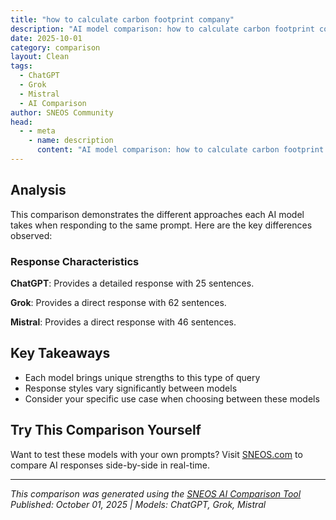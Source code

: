 ```yaml
---
title: "how to calculate carbon footprint company"
description: "AI model comparison: how to calculate carbon footprint company..."
date: 2025-10-01
category: comparison
layout: Clean
tags:
  - ChatGPT
  - Grok
  - Mistral
  - AI Comparison
author: SNEOS Community
head:
  - - meta
    - name: description
      content: "AI model comparison: how to calculate carbon footprint company..."
---
```


<ChatComparison
  title="how to calculate carbon footprint company"
  prompt="how to calculate carbon footprint company"
  :responses='{"ChatGPT": "Calculating the carbon footprint of a company involves measuring the total greenhouse gas (GHG) emissions caused directly and indirectly by its activities. Here is a step-by-step guide to help you calculate a company\u2019s carbon footprint:\n\n### Step 1: Define the Scope\nThe Greenhouse Gas Protocol categorizes emissions into three scopes:\n\n- **Scope 1**: Direct emissions from owned or controlled sources (e.g., fuel combustion in company vehicles, on-site manufacturing).\n- **Scope 2**: Indirect emissions from purchased electricity, steam, heating, and cooling.\n- **Scope 3**: Other indirect emissions occurring in the value chain (e.g., business travel, waste disposal, purchased goods and services).\n\nDetermine which scopes you want to include based on your goals and reporting requirements.\n\n### Step 2: Collect Activity Data\nGather data on all relevant activities within your defined scope(s), such as:\n\n- Amount of fuel consumed (liters or kilograms)\n- Electricity usage (kWh)\n- Business travel distance and mode of transport\n- Waste generated and treatment methods\n- Purchased goods quantities\n\nThis data should be for a defined time period, typically one year.\n\n### Step 3: Convert Activity Data to Emissions\nUse appropriate **emission factors** to convert the activity data into carbon dioxide equivalent (CO2e) emissions. Emission factors represent the average emissions per unit of activity.\n\n- For example, if you have electricity consumption in kWh, multiply by the CO2e emissions factor for the electricity grid you use.\n- For fuel combustion, multiply liters or kilograms of fuel by the corresponding emission factor.\n\nReliable sources for emission factors include:\n- The Greenhouse Gas Protocol\n- The Environmental Protection Agency (EPA)\n- International Energy Agency (IEA)\n- National inventories or country-specific factors\n\n### Step 4: Calculate Emissions by Scope\nMultiply the activity data by the emission factors and sum across all sources within each scope.\n\n### Step 5: Aggregate Total Carbon Footprint\nAdd emissions from all scopes (if applicable) to get the total carbon footprint of the company, usually expressed in metric tons of CO2e.\n\n### Step 6: Report and Analyze\n- Prepare a report detailing methodology, data sources, assumptions, and results.\n- Use the information to identify high-emission areas and opportunities for reduction.\n\n---\n\n### Example Calculation: Scope 1 and 2 for a Company\n\n| Activity | Data | Emission Factor (kg CO2e/unit) | Emissions (kg CO2e) |\n|--------------------|--------------------|-------------------------------|---------------------|\n| Diesel fuel used | 10,000 liters | 2.68 kg CO2e/liter | 26,800 |\n| Electricity used | 50,000 kWh | 0.45 kg CO2e/kWh | 22,500 |\n| **Total emissions**| | | **49,300 kg CO2e** |\n\n---\n\n### Tools and Resources\n- **Carbon Footprint Calculators**: Some online calculators are tailored for businesses.\n- **GHG Protocol Tools**: https://ghgprotocol.org/calculation-tools\n- **ISO 14064**: Standard for quantifying and reporting GHG emissions.\n- Consultants and software platforms that specialize in carbon accounting.\n\n---\n\nIf you need help with specific industries or types of emissions, feel free to ask!", "Grok": "Calculating a company\u0027s carbon footprint involves determining the total amount of greenhouse gas (GHG) emissions produced directly and indirectly by the company\u2019s operations over a specific period, typically a year. The process can be broken down into several steps:\n\n### 1. **Define the Scope of Emissions**\nThe Greenhouse Gas Protocol, a widely used standard for carbon accounting, categorizes emissions into three scopes:\n - **Scope 1**: Direct emissions from owned or controlled sources. Examples include emissions from company vehicles, on-site fuel combustion (e.g., heating systems), and industrial processes.\n - **Scope 2**: Indirect emissions associated with purchased energy, such as electricity, steam, heating, or cooling. These emissions occur outside the company but result from its energy consumption.\n - **Scope 3**: All other indirect emissions in the company\u2019s value chain. This includes emissions from business travel, employee commuting, purchased goods and services, waste disposal, and more. Scope 3 is often the largest and most complex category.\n\nDecide which scopes to include in your calculation. Many companies start with Scopes 1 and 2, as they are more directly controllable, and gradually include Scope 3 for a comprehensive assessment.\n\n---\n\n### 2. **Collect Data on Activities**\nGather data on activities that generate emissions. This can include:\n - **Scope 1**: Fuel consumption (e.g., diesel, gasoline, natural gas), refrigerant use, and other direct emission sources.\n - **Scope 2**: Electricity consumption (kWh), heating, or cooling usage.\n - **Scope 3**: Business travel (flights, car rentals), employee commuting, supplier data, waste generation, and product life cycle emissions.\n\nUse internal records like utility bills, fuel purchase receipts, travel logs, and procurement data to quantify these activities.\n\n---\n\n### 3. **Apply Emission Factors**\nEmission factors are coefficients that convert activity data (e.g., liters of fuel used or kWh of electricity consumed) into equivalent greenhouse gas emissions, usually measured in carbon dioxide equivalent (CO\u2082e). CO\u2082e accounts for the global warming potential of different GHGs, such as methane (CH\u2084) and nitrous oxide (N\u2082O).\n\n- **Sources for Emission Factors**:\n - Government databases (e.g., U.S. Environmental Protection Agency (EPA), UK DEFRA).\n - International standards like the IPCC or GHG Protocol tools.\n - Utility providers (for Scope 2 grid-specific factors).\n\n**Example**: \n - If a company uses 10,000 kWh of electricity, and the emission factor for the local grid is 0.5 kg CO\u2082e/kWh, the Scope 2 emissions are:\n 10,000 kWh \u00D7 0.5 kg CO\u2082e/kWh = 5,000 kg CO\u2082e (or 5 metric tons CO\u2082e).\n\nRepeat this for each activity across Scopes 1, 2, and 3.\n\n---\n\n### 4. **Calculate Total Emissions**\nSum the emissions from all sources within the defined scopes to get the company\u2019s total carbon footprint. Ensure consistency by using the same units (typically metric tons of CO\u2082e).\n\n**Example Breakdown**:\n - Scope 1: 2,000 tons CO\u2082e (fuel and vehicles)\n - Scope 2: 5,000 tons CO\u2082e (electricity)\n - Scope 3: 10,000 tons CO\u2082e (business travel and supply chain)\n - **Total Carbon Footprint**: 17,000 tons CO\u2082e\n\n---\n\n### 5. **Use Tools and Standards**\nTo streamline the process, consider using established frameworks and tools:\n - **GHG Protocol**: Provides detailed guidelines and calculation tools (free resources available online).\n - **Software**: Tools like Carbon Trust, EcoAct, or Microsoft Sustainability Calculator can automate data input and calculations.\n - **Consultants**: For complex operations, hiring sustainability consultants can ensure accuracy.\n\n---\n\n### 6. **Verify and Report Results**\n- **Verification**: Have your calculations audited by a third party to ensure accuracy and compliance with standards like ISO 14064 or the GHG Protocol.\n- **Reporting**: Disclose your carbon footprint through sustainability reports, frameworks like CDP (Carbon Disclosure Project), or as part of ESG (Environmental, Social, and Governance) reporting.\n\n---\n\n### 7. **Set Reduction Targets**\nAfter calculating your carbon footprint, identify high-emission areas and set science-based targets (SBTs) to reduce emissions. Align with initiatives like the Science Based Targets initiative (SBTi) to ensure your goals contribute to global climate goals (e.g., limiting warming to 1.5\u00B0C under the Paris Agreement).\n\n---\n\n### Example Challenges and Tips\n- **Challenge**: Collecting accurate Scope 3 data (e.g., from suppliers) can be difficult.\n - **Tip**: Start with estimates using industry averages and improve data over time through supplier engagement.\n- **Challenge**: Emission factors vary by region and source.\n - **Tip**: Use localized emission factors for accuracy (e.g., regional grid factors for electricity).\n\nBy following these steps, a company can calculate its carbon footprint, identify key emission sources, and take actionable steps toward sustainability.", "Mistral": "Calculating a company\u0027s carbon footprint involves measuring the total greenhouse gas (GHG) emissions caused directly and indirectly by the organization. This process typically follows the guidelines set by the Greenhouse Gas Protocol, which is widely accepted internationally. Here are the steps to calculate a company\u0027s carbon footprint:\n\n### 1. Define the Scope\nIdentify the boundaries of your carbon footprint calculation. This includes:\n- **Scope 1**: Direct emissions from sources owned or controlled by the company (e.g., company vehicles, on-site energy production).\n- **Scope 2**: Indirect emissions from the generation of purchased electricity, steam, heating, and cooling consumed by the company.\n- **Scope 3**: Other indirect emissions that occur in the value chain of the company, including both upstream and downstream activities (e.g., business travel, employee commuting, waste disposal).\n\n### 2. Collect Data\nGather data on all activities that contribute to GHG emissions. This may include:\n- Energy consumption (electricity, natural gas, fuel oil, etc.)\n- Transportation (company vehicles, business travel, employee commuting)\n- Waste generation and disposal\n- Purchased goods and services\n- Emissions from owned or controlled sources\n\n### 3. Calculate Emissions\nUse emission factors to convert activity data into GHG emissions. Emission factors are coefficients that relate the quantity of a GHG released to the atmosphere with an associated activity. Common emission factors include:\n- **Electricity**: Emission factors for electricity vary by region and can be obtained from local utility companies or national databases.\n- **Fuels**: Emission factors for different types of fuels (e.g., gasoline, diesel, natural gas) are available from various sources, including the U.S. Environmental Protection Agency (EPA) and the Intergovernmental Panel on Climate Change (IPCC).\n- **Transportation**: Emission factors for different modes of transportation (e.g., air travel, rail, road) can be found in databases like the EPA\u0027s Emission Factors for Greenhouse Gas Inventories.\n\n### 4. Aggregate Emissions\nSum up the emissions from all sources to get the total carbon footprint. This can be done using the following formula:\n\\[ \\text{Total Carbon Footprint} = \\sum (\\text{Activity Data} \\times \\text{Emission Factor}) \\]\n\n### 5. Report and Verify\nPrepare a report detailing the methodology, data sources, and results. It\u0027s also a good practice to have the report verified by a third party to ensure accuracy and credibility.\n\n### 6. Implement Reduction Strategies\nBased on the findings, develop and implement strategies to reduce the company\u0027s carbon footprint. This may include:\n- Improving energy efficiency\n- Switching to renewable energy sources\n- Reducing waste\n- Encouraging sustainable transportation practices\n\n### Tools and Resources\n- **Greenhouse Gas Protocol**: Provides standards and tools for companies to measure and manage their GHG emissions.\n- **Carbon Footprint Calculators**: Various online tools and software can help automate the calculation process.\n- **Consultants**: Hiring environmental consultants can provide expertise and ensure accuracy.\n\n### Example Calculation\nSuppose a company uses 100,000 kWh of electricity and 50,000 liters of diesel fuel annually. The emission factors are 0.5 kg CO2e/kWh for electricity and 2.68 kg CO2e/liter for diesel.\n\n1. **Electricity Emissions**:\n \\[ 100,000 \\text{ kWh} \\times 0.5 \\text{ kg CO2e/kWh} = 50,000 \\text{ kg CO2e} \\]\n\n2. **Diesel Emissions**:\n \\[ 50,000 \\text{ liters} \\times 2.68 \\text{ kg CO2e/liter} = 134,000 \\text{ kg CO2e} \\]\n\n3. **Total Carbon Footprint**:\n \\[ 50,000 \\text{ kg CO2e} \u002B 134,000 \\text{ kg CO2e} = 184,000 \\text{ kg CO2e} \\]\n\nConvert to metric tons (1 metric ton = 1,000 kg):\n\\[ 184,000 \\text{ kg CO2e} = 184 \\text{ metric tons CO2e} \\]\n\nBy following these steps, a company can accurately calculate its carbon footprint and take steps to reduce its environmental impact."}' 
  published-date="15:36"
/>

## Analysis

This comparison demonstrates the different approaches each AI model takes when responding to the same prompt. Here are the key differences observed:

### Response Characteristics

**ChatGPT**: Provides a detailed response with 25 sentences. 

**Grok**: Provides a direct response with 62 sentences. 

**Mistral**: Provides a direct response with 46 sentences. 

## Key Takeaways

- Each model brings unique strengths to this type of query
- Response styles vary significantly between models
- Consider your specific use case when choosing between these models

## Try This Comparison Yourself

Want to test these models with your own prompts? Visit [SNEOS.com](https://sneos.com) to compare AI responses side-by-side in real-time.

---

*This comparison was generated using the [SNEOS AI Comparison Tool](https://sneos.com)*
*Published: October 01, 2025 | Models: ChatGPT, Grok, Mistral*
